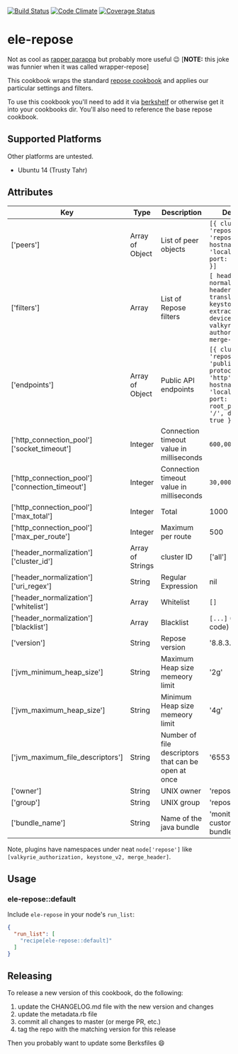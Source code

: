 [![Build Status](https://travis-ci.org/mmi-cookbooks/ele-repose.svg)](https://travis-ci.org/mmi-cookbooks/ele-repose)
[![Code Climate](https://codeclimate.com/github/mmi-cookbooks/ele-repose/badges/gpa.svg)](https://codeclimate.com/github/mmi-cookbooks/ele-repose)
[![Coverage Status](https://coveralls.io/repos/mmi-cookbooks/ele-repose/badge.svg?branch=master&service=github)](https://coveralls.io/github/mmi-cookbooks/ele-repose?branch=master)

# ele-repose

Not as cool as [rapper parappa](https://www.youtube.com/watch?v=F5Pm7BL-hyo) but probably more useful :wink: [**NOTE:** this joke was funnier when it was called wrapper-repose]

This cookbook wraps the standard [repose cookbook](https://github.com/rackerlabs/cookbook-repose) and applies our particular settings and filters.

To use this cookbook you'll need to add it via [berkshelf](http://berkshelf.com/) or otherwise get it into your cookbooks dir.  You'll also need to reference the base repose cookbook.

## Supported Platforms

Other platforms are untested.

- Ubuntu 14 (Trusty Tahr)

## Attributes

Key | Type | Description | Default
--- | --- | --- | ---
['peers'] | Array of Object | List of peer objects |  `[{ cluster_id: 'repose', id: 'repose_node', hostname: 'localhost', port: '13579' }]`
['filters'] | Array | List of Repose filters | `[ header-normalization, header-translation, keystone-v2, extract-device-id, valkyrie-authorization, merge-header]`
['endpoints'] | Array of Object | Public  API endpoints | `[{ cluster_id: 'repose', id: 'public_api', protocol: 'http', hostname: 'localhost', port: '32321', root_path: '/', default: true }]`
['http_connection_pool']['socket_timeout'] | Integer | Connection timeout value in milliseconds | `600,000`
['http_connection_pool']['connection_timeout'] | Integer | Connection timeout value in milliseconds | `30,000`
['http_connection_pool']['max_total'] | Integer | Total | 1000
['http_connection_pool']['max_per_route'] | Integer | Maximum per route | 500
['header_normalization']['cluster_id'] | Array of Strings | cluster  ID | ['all']
['header_normalization']['uri_regex'] | String | Regular Expression | nil
['header_normalization']['whitelist'] | Array | Whitelist | `[]`
['header_normalization']['blacklist'] | Array | Blacklist | `[...]` (see code)
['version'] | String | Repose version | '8.8.3.0'
['jvm_minimum_heap_size'] | String | Maximum Heap size memeory limit | '2g'
['jvm_maximum_heap_size'] | String | Minimum Heap size memeory limit | '4g'
['jvm_maximum_file_descriptors'] | String | Number of file descriptors that can be open at once | '65535'
['owner'] | String | UNIX owner | 'repose'
['group'] | String | UNIX group | 'repose'
['bundle_name'] | String | Name of the java bundle | 'monitoring-custom-filter-bundle.ear'


Note, plugins have namespaces under neat `node['repose']` like `[valkyrie_authorization, keystone_v2, merge_header]`.

## Usage

### ele-repose::default

Include `ele-repose` in your node's `run_list`:

```json
{
  "run_list": [
    "recipe[ele-repose::default]"
  ]
}
```

## Releasing
To release a new version of this cookbook, do the following:

1. update the CHANGELOG.md file with the new version and changes
2. update the metadata.rb file
3. commit all changes to master (or merge PR, etc.)
4. tag the repo with the matching version for this release

Then you probably want to update some Berksfiles :smile:
